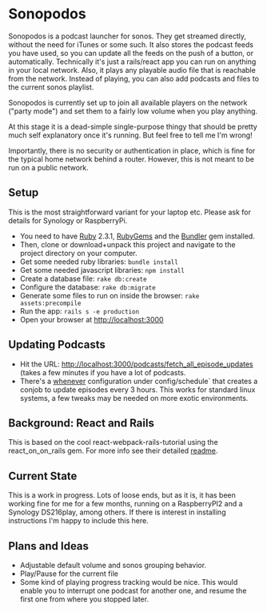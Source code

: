 # Sonopodos
Sonopodos is a podcast launcher for sonos. They get streamed directly, without the need for iTunes or some such.
It also stores the podcast feeds you have used, so you can update all the feeds on the push of a button, or automatically.
Technically it's just a rails/react app you can run on anything in your local network. Also, it plays any playable audio
file that is reachable from the network. Instead of playing, you can also add podcasts and files to the current sonos playlist.

Sonopodos is currently set up to join all available players on the network ("party mode") and set them to a fairly low volume
when you play anything.

At this stage it is a dead-simple single-purpose thingy that should be pretty much self explanatory once it's running.
But feel free to tell me I'm wrong!

Importantly, there is no security or authentication in place, which is fine for the typical home network behind a router.
However, this is not meant to be run on a public network.

## Setup
This is the most straightforward variant for your laptop etc. Please ask for details for Synology or RaspberryPi.
* You need to have [Ruby](https://www.ruby-lang.org/en/documentation/installation/) 2.3.1, [RubyGems](https://rubygems.org/pages/download)
and the [Bundler](https://bundler.io/) gem installed.
* Then, clone or download+unpack this project and navigate to the project directory on your computer.
* Get some needed ruby libraries: `bundle install`
* Get some needed javascript libraries: `npm install`
* Create a database file: `rake db:create`
* Configure the database: `rake db:migrate`
* Generate some files to run on inside the browser: `rake assets:precompile`
* Run the app: `rails s -e production`
* Open your browser at [http://localhost:3000](http://localhost:3000)

## Updating Podcasts
* Hit the URL: [http://localhost:3000/podcasts/fetch_all_episode_updates](http://localhost:3000/podcasts/fetch_all_episode_updates)
(takes a few minutes if you have a lot of podcasts.
* There's a [whenever](https://github.com/javan/whenever) configuration under config/schedule` that creates a conjob to update episodes every 3 hours.
This works for standard linux systems, a few tweaks may be needed on more exotic environments.

## Background: React and Rails
This is based on the cool react-webpack-rails-tutorial using the react_on_on_rails gem.
For more info see their detailed [readme](https://github.com/shakacode/react-webpack-rails-tutorial/blob/master/README.md).

## Current State
This is a work in progress. Lots of loose ends, but as it is, it has been working fine for me for a few months,
running on a RaspberryPI2 and a Synology DS216play, among others. If there is interest in installing instructions I'm happy to include this here.

## Plans and Ideas
* Adjustable default volume and sonos grouping behavior.
* Play/Pause for the current file
* Some kind of playing progress tracking would be nice. This would enable you to interrupt one
podcast for another one, and resume the first one from where you stopped later.
